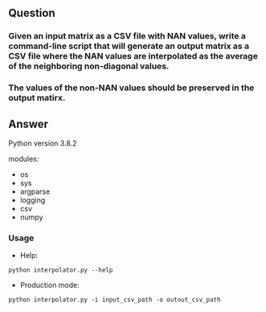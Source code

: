## Question

### Given an input matrix as a CSV file with NAN values, write a command-line script that will generate an output matrix as a CSV file where the NAN values are interpolated as the average of the neighboring non-diagonal values.

### The values of the non-NAN values should be preserved in the output matirx.

## Answer

Python version 3.8.2

modules:

* os
* sys
* argparse
* logging
* csv
* numpy

### Usage

* Help:

`python interpolator.py --help`


* Production mode:

`python interpolator.py -i input_csv_path -o outout_csv_path`
